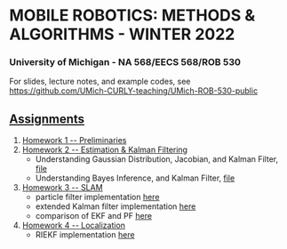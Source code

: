 # MOBILE ROBOTICS: METHODS & ALGORITHMS - WINTER 2022
### University of Michigan - NA 568/EECS 568/ROB 530

For slides, lecture notes, and example codes, see https://github.com/UMich-CURLY-teaching/UMich-ROB-530-public 

## [Assignments](https://github.com/UMich-CURLY-teaching/UMich-ROB-530-public/tree/main/homework)

1. [Homework 1 -- Preliminaries](https://github.com/UMich-CURLY-teaching/UMich-ROB-530-public/tree/main/homework/homework-01)
2. [Homework 2 -- Estimation & Kalman Filtering](https://github.com/UMich-CURLY-teaching/UMich-ROB-530-public/tree/main/homework/homework-02)
    - Understanding Gaussian Distribution, Jacobian, and Kalman Filter, [file](homework-02/hw2-code/task4_python.ipynb)
    - Understanding Bayes Inference, and Kalman Filter, [file](homework-02/hw2-code/task5_python.ipynb)
3. [Homework 3 -- SLAM](https://github.com/UMich-CURLY-teaching/UMich-ROB-530-public/tree/main/homework/homework-03)
    - particle filter implementation [here](homework-03/PF.ipynb)
    - extended Kalman filter implementation [here](homework-03/EKF.ipynb)
    - comparison of EKF and PF [here](homework-03/compare_ekf_vs_pf.ipynb)
4. [Homework 4 -- Localization](https://github.com/UMich-CURLY-teaching/UMich-ROB-530-public/tree/main/homework/homework-04)
    - RIEKF implementation [here](homework-04/RIEKF.ipynb)